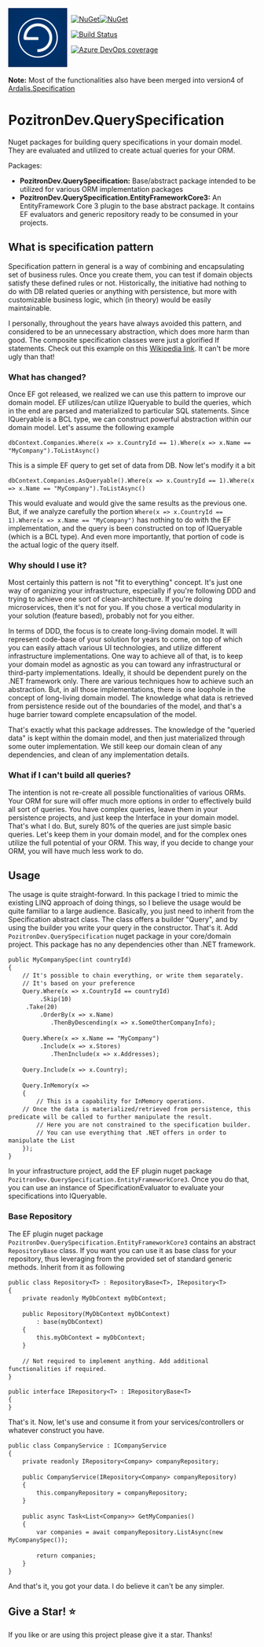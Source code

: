 <img align="left" src="docs/pozitronlogo.png" width="120" height="120">

&nbsp; [![NuGet](https://img.shields.io/nuget/v/PozitronDev.QuerySpecification.svg)](https://www.nuget.org/packages/PozitronDev.QuerySpecification)[![NuGet](https://img.shields.io/nuget/dt/PozitronDev.QuerySpecification.svg)](https://www.nuget.org/packages/PozitronDev.QuerySpecification)

&nbsp; [![Build Status](https://dev.azure.com/pozitrondev/PozitronDev.QuerySpecification/_apis/build/status/PozitronDev.QuerySpecification_BuildPackage?branchName=master)](https://dev.azure.com/pozitrondev/PozitronDev.QuerySpecification/_build/latest?definitionId=7&branchName=master)

&nbsp; [![Azure DevOps coverage](https://img.shields.io/azure-devops/coverage/pozitrondev/PozitronDev.QuerySpecification/7.svg)](https://dev.azure.com/pozitrondev/PozitronDev.QuerySpecification/_build/latest?definitionId=7&branchName=master)

&nbsp;

<strong>Note:</strong> Most of the functionalities also have been merged into version4 of [Ardalis.Specification](https://github.com/ardalis/Specification)

# PozitronDev.QuerySpecification

Nuget packages for building query specifications in your domain model. They are evaluated and utilized to create actual queries for your ORM.

Packages:
- <strong>PozitronDev.QuerySpecification:</strong> Base/abstract package intended to be utilized for various ORM implementation packages
- <strong>PozitronDev.QuerySpecification.EntityFrameworkCore3:</strong> An EntityFramework Core 3 plugin to the base abstract package. It contains EF evaluators and generic repository ready to be consumed in your projects.

## What is specification pattern

Specification pattern in general is a way of combining and encapsulating set of business rules. Once you create them, you can test if domain objects satisfy these defined rules or not. Historically, the initiative had nothing to do with DB related queries or anything with persistence, but more with customizable business logic, which (in theory) would be easily maintainable.

I personally, throughout the years have always avoided this pattern, and considered to be an unnecessary abstraction, which does more harm than good. The composite specification classes were just a glorified If statements. Check out this example on this [Wikipedia link](https://en.wikipedia.org/wiki/Specification_pattern). It can't be more ugly than that!

### What has changed?

Once EF got released, we realized we can use this pattern to improve our domain model. EF utilizes/can utilize IQueryable<T> to build the queries, which in the end are parsed and materialized to particular SQL statements. Since IQueryable<T> is a BCL type, we can construct powerful abstraction within our domain model. Let's assume the following example

```
dbContext.Companies.Where(x => x.CountryId == 1).Where(x => x.Name == "MyCompany").ToListAsync()
```
This is a simple EF query to get set of data from DB. Now let's modify it a bit

```
dbContext.Companies.AsQueryable().Where(x => x.CountryId == 1).Where(x => x.Name == "MyCompany").ToListAsync()
```
This would evaluate and would give the same results as the previous one. But, if we analyze carefully the portion `Where(x => x.CountryId == 1).Where(x => x.Name == "MyCompany")` has nothing to do with the EF implementation, and the query is been constructed on top of IQueryable<T> (which is a BCL type). And even more importantly, that portion of code is the actual logic of the query itself.

### Why should I use it?

Most certainly this pattern is not "fit to everything" concept. It's just one way of organizing your infrastructure, especially if you're following DDD and trying to achieve one sort of clean-architecture. If you're doing microservices, then it's not for you. If you chose a vertical modularity in your solution (feature based), probably not for you either.

In terms of DDD, the focus is to create long-living domain model. It will represent code-base of your solution for years to come, on top of which you can easily attach various UI technologies, and utilize different infrastructure implementations. One way to achieve all of that, is to keep your domain model as agnostic as you can toward any infrastructural or third-party implementations. Ideally, it should be dependent purely on the .NET framework only.
There are various techniques how to achieve such an abstraction. But, in all those implementations, there is one loophole in the concept of long-living domain model. The knowledge what data is retrieved from persistence reside out of the boundaries of the model, and that's a huge barrier toward complete encapsulation of the model.

That's exactly what this package addresses. The knowledge of the "queried data" is kept within the domain model, and then just materialized through some outer implementation. We still keep our domain clean of any dependencies, and clean of any implementation details.

### What if I can't build all queries?

The intention is not re-create all possible functionalities of various ORMs. Your ORM for sure will offer much more options in order to effectively build all sort of queries. You have complex queries, leave them in your persistence projects, and just keep the Interface in your domain model. That's what I do. But, surely 80% of the queries are just simple basic queries. Let's keep them in your domain model, and for the complex ones utilize the full potential of your ORM. This way, if you decide to change your ORM, you will have much less work to do.

## Usage

The usage is quite straight-forward. In this package I tried to mimic the existing LINQ approach of doing things, so I believe the usage would be quite familiar to a large audience.
Basically, you just need to inherit from the Specification abstract class. The class offers a builder "Query", and by using the builder you write your query in the constructor. That's it.
Add `PozitronDev.QuerySpecification` nuget package in your core/domain project. This package has no any dependencies other than .NET framework.

```
public MyCompanySpec(int countryId)
{
    // It's possible to chain everything, or write them separately. 
    // It's based on your preference
    Query.Where(x => x.CountryId == countryId)
         .Skip(10)
	 .Take(20)
         .OrderBy(x => x.Name)
            .ThenByDescending(x => x.SomeOtherCompanyInfo);

    Query.Where(x => x.Name == "MyCompany")
         .Include(x => x.Stores)
            .ThenInclude(x => x.Addresses);

    Query.Include(x => x.Country);

    Query.InMemory(x =>
    {
    	// This is a capability for InMemory operations.
	// Once the data is materialized/retrieved from persistence, this predicate will be called to further manipulate the result.
        // Here you are not constrained to the specification builder.
        // You can use everything that .NET offers in order to manipulate the List
    });
}
```

In your infrastructure project, add the EF plugin nuget package `PozitronDev.QuerySpecification.EntityFrameworkCore3`. Once you do that, you can use an instance of SpecificationEvaluator to evaluate your specifications into IQueryable.

### Base Repository

The EF plugin nuget package `PozitronDev.QuerySpecification.EntityFrameworkCore3` contains an abstract `RepositoryBase` class. If you want you can use it as base class for your repository, thus leveraging from the provided set of standard generic methods. Inherit from it as following

```
public class Repository<T> : RepositoryBase<T>, IRepository<T>
{
    private readonly MyDbContext myDbContext;

    public Repository(MyDbContext myDbContext)
        : base(myDbContext)
    {
        this.myDbContext = myDbContext;
    }

    // Not required to implement anything. Add additional functionalities if required.
}
```

```
public interface IRepository<T> : IRepositoryBase<T>
{
}
```

That's it. Now, let's use and consume it from your services/controllers or whatever construct you have.

```
public class CompanyService : ICompanyService
{
    private readonly IRepository<Company> companyRepository;

    public CompanyService(IRepository<Company> companyRepository)
    {
	    this.companyRepository = companyRepository;
    }

    public async Task<List<Company>> GetMyCompanies()
    {
	    var companies = await companyRepository.ListAsync(new MyCompanySpec());

	    return companies;
    }
}
```

And that's it, you got your data. I do believe it can't be any simpler.


## Give a Star! :star:
If you like or are using this project please give it a star. Thanks!
